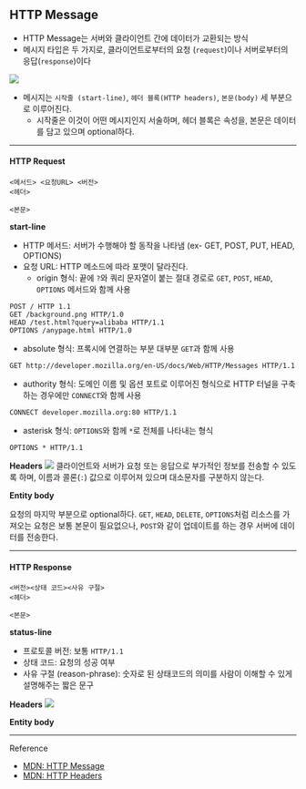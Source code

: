 ## HTTP Message

- HTTP Message는 서버와 클라이언트 간에 데이터가 교환되는 방식
- 메시지 타입은 두 가지로, 클라이언트로부터의 요청 (`request`)이나 서버로부터의 응답(`response`)이다

![](https://mdn.mozillademos.org/files/13827/HTTPMsgStructure2.png)

- 메시지는 `시작줄 (start-line)`, `헤더 블록(HTTP headers)`, `본문(body)` 세 부분으로 이루어진다.
  - 시작줄은 이것이 어떤 메시지인지 서술하며, 헤더 블록은 속성을, 본문은 데이터를 담고 있으며 optional하다.

---

#### HTTP Request

```
<메서드> <요청URL> <버전>
<헤더>

<본문>
```

**start-line**

- HTTP 메서드: 서버가 수행해야 할 동작을 나타냄 (ex- GET, POST, PUT, HEAD, OPTIONS)
- 요청 URL: HTTP 메소드에 따라 포맷이 달라진다.
  - origin 형식: 끝에 `?`와 쿼리 문자열이 붙는 절대 경로로 `GET`, `POST`, `HEAD`, `OPTIONS` 메서드와 함께 사용
```
POST / HTTP 1.1
GET /background.png HTTP/1.0
HEAD /test.html?query=alibaba HTTP/1.1
OPTIONS /anypage.html HTTP/1.0
```
  - absolute 형식: 프록시에 연결하는 부분 대부분 `GET`과 함께 사용
```
GET http://developer.mozilla.org/en-US/docs/Web/HTTP/Messages HTTP/1.1
```
  - authority 형식: 도메인 이름 및 옵션 포트로 이루어진 형식으로 HTTP 터널을 구축하는 경우에만 `CONNECT`와 함께 사용
```
CONNECT developer.mozilla.org:80 HTTP/1.1
```
  - asterisk 형식: `OPTIONS`와 함께 `*`로 전체를 나타내는 형식
```
OPTIONS * HTTP/1.1
```

**Headers**
![](https://mdn.mozillademos.org/files/13821/HTTP_Request_Headers2.png)
클라이언트와 서버가 요청 또는 응답으로 부가적인 정보를 전송할 수 있도록 하며, 이름과 콜론(`:`) 값으로 이루어져 있으며 대소문자를 구분하지 않는다.

**Entity body**

 요청의 마지막 부분으로 optional하다. `GET`, `HEAD`, `DELETE`, `OPTIONS`처럼 리소스를 가져오는 요청은 보통 본문이 필요없으나, `POST`와 같이 업데이트를 하는 경우 서버에 데이터를 전송한다.

---

#### HTTP Response

```
<버전><상태 코드><사유 구절>
<헤더>

<본문>
```

**status-line**

- 프로토콜 버전: 보통 `HTTP/1.1`
- 상태 코드: 요청의 성공 여부
- 사유 구절 (reason-phrase): 숫자로 된 상태코드의 의미를 사람이 이해할 수 있게 설명해주는 짧은 문구

**Headers**
![](https://mdn.mozillademos.org/files/13823/HTTP_Response_Headers2.png)

**Entity body**

---

Reference

- [MDN: HTTP Message](https://developer.mozilla.org/ko/docs/Web/HTTP/Messages)
- [MDN: HTTP Headers](https://developer.mozilla.org/ko/docs/Web/HTTP/Headers)
